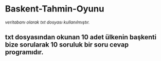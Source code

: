 # Baskent-Tahmin-Oyunu <br/>

*veritabanı olarak txt dosyası kullanılmıştır.* <br/>

## txt dosyasından okunan 10 adet ülkenin başkenti bize sorularak 10 soruluk bir soru cevap programıdır.
